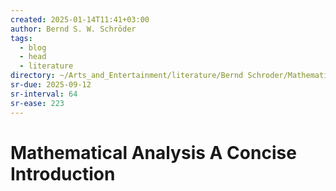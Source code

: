 ```yaml
---
created: 2025-01-14T11:41+03:00
author: Bernd S. W. Schröder
tags:
  - blog
  - head
  - literature
directory: ~/Arts_and_Entertainment/literature/Bernd Schroder/Mathematical Analysis A Concise Introduction (2379)/
sr-due: 2025-09-12
sr-interval: 64
sr-ease: 223
---
```


# Mathematical Analysis A Concise Introduction
